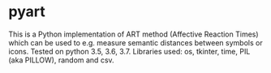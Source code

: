 # pyart
This is a Python implementation of ART method (Affective Reaction Times) which can be used to e.g. measure semantic distances between symbols or icons. Tested on python 3.5, 3.6, 3.7. Libraries used: os, tkinter, time, PIL (aka PILLOW), random and csv.
